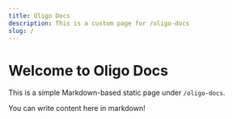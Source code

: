 ```yaml
---
title: Oligo Docs
description: This is a custom page for /oligo-docs
slug: /
---
```


# Welcome to Oligo Docs

This is a simple Markdown-based static page under `/oligo-docs`.

You can write content here in markdown!

